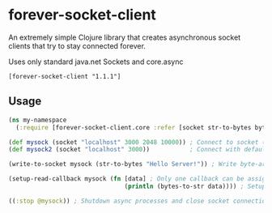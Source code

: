 # forever-socket-client

An extremely simple Clojure library that creates asynchronous socket clients that try to stay connected forever.

Uses only standard java.net Sockets and core.async

`[forever-socket-client "1.1.1"]`

## Usage

```clojure
(ns my-namespace
  (:require [forever-socket-client.core :refer [socket str-to-bytes bytes-to-str write-to-socket setup-read-callback]])) ; Import

(def mysock (socket "localhost" 3000 2048 10000)) ; Connect to socket (hostname port buffer-size retry-interval)
(def mysock2 (socket "localhost" 3000))           ; Connect with default buffer and retry interval (2048 bytes and 5 seconds)

(write-to-socket mysock (str-to-bytes "Hello Server!")) ; Write byte-array to socket

(setup-read-callback mysock (fn [data] ; Only one callback can be assigned per socket
                                (println (bytes-to-str data)))) ; Setup callback function for received bytes

((:stop @mysock)) ; Shutdown async processes and close socket connection
```
